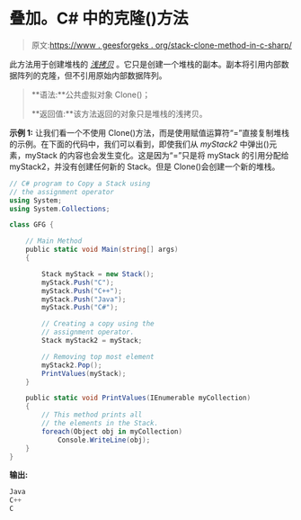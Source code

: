 # 叠加。C# 中的克隆()方法

> 原文:[https://www . geesforgeks . org/stack-clone-method-in-c-sharp/](https://www.geeksforgeeks.org/stack-clone-method-in-c-sharp/)

此方法用于创建堆栈的 *[浅拷贝](https://www.geeksforgeeks.org/shallow-copy-and-deep-copy-in-c-sharp/)* 。它只是创建一个堆栈的副本。副本将引用内部数据阵列的克隆，但不引用原始内部数据阵列。

> **语法:**公共虚拟对象 Clone()；
> 
> **返回值:**该方法返回的对象只是堆栈的浅拷贝。

**示例 1:** 让我们看一个不使用 Clone()方法，而是使用赋值运算符“=”直接复制堆栈的示例。在下面的代码中，我们可以看到，即使我们从 *myStack2* 中弹出()元素，myStack 的内容也会发生变化。这是因为“=”只是将 myStack 的引用分配给 myStack2，并没有创建任何新的 Stack。但是 Clone()会创建一个新的堆栈。

```cs
// C# program to Copy a Stack using 
// the assignment operator
using System;
using System.Collections;

class GFG {

    // Main Method
    public static void Main(string[] args)
    {

        Stack myStack = new Stack();
        myStack.Push("C");
        myStack.Push("C++");
        myStack.Push("Java");
        myStack.Push("C#");

        // Creating a copy using the
        // assignment operator.
        Stack myStack2 = myStack; 

        // Removing top most element
        myStack2.Pop(); 
        PrintValues(myStack);
    }

    public static void PrintValues(IEnumerable myCollection)
    {
        // This method prints all
        // the elements in the Stack.
        foreach(Object obj in myCollection)
            Console.WriteLine(obj);
    }
}
```

**输出:**

```cs
Java
C++
C

```